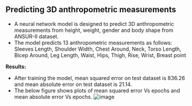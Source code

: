 ## Predicting 3D anthropometric measurements
- A neural network model is designed to predict 3D anthropometric measurements from height, weight, gender and body shape from ANSUR-II dataset.
- The model predicts 13 anthropometric measurements as follows:
    Sleeves Length, Shoulder Width, Chest Around, Neck, Torso Length, Bicep Around, 
    Leg Length, Waist, Hips, Thigh, Rise, Wrist, Breast point
    
**Results:** 
- After training the model, mean squared error on test dataset is 836.26 and mean absolute error 
on test dataset is 21.14. 
- The below figure shows plots of mean squared error Vs epochs and mean absolute error Vs epochs.
![image](https://user-images.githubusercontent.com/58392171/126812122-f25797a5-8406-4bdd-9dc5-f2cfb6ad21b6.png)


